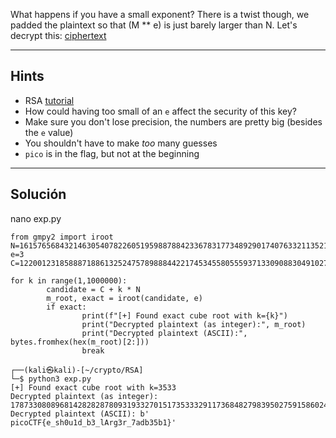 What happens if you have a small exponent? There is a twist though, we padded the plaintext so that (M ** e) is just barely larger than N. Let's decrypt this: [ciphertext](https://mercury.picoctf.net/static/81689952b7442c3e23a9f703198c0a4c/ciphertext)
_________
## Hints
* RSA [tutorial](https://en.wikipedia.org/wiki/RSA_\(cryptosystem\))
* How could having too small of an `e` affect the security of this key?
* Make sure you don't lose precision, the numbers are pretty big (besides the `e` value)
* You shouldn't have to make _too_ many guesses
* `pico` is in the flag, but not at the beginning
________________________________
## Solución
nano exp.py

```
from gmpy2 import iroot
N=16157656843214630540782260519598878842336783177348929017407633211352136367960754624019502746024050951385898980874283377584450132814889668660733557107718646717269919>
e=3
C=12200123185888718861325247578988844221745345580555937133090883049102739910735547326599771339806853708992578501219708124057007937105466740621542375448401776167468056>

for k in range(1,1000000):
        candidate = C + k * N
        m_root, exact = iroot(candidate, e)
        if exact:
                print(f"[+] Found exact cube root with k={k}")
                print("Decrypted plaintext (as integer):", m_root)
                print("Decrypted plaintext (ASCII):", bytes.fromhex(hex(m_root)[2:]))
                break
```

```
┌──(kali㉿kali)-[~/crypto/RSA]
└─$ python3 exp.py
[+] Found exact cube root with k=3533
Decrypted plaintext (as integer): 1787330808968142828287809319332701517353332911736848279839502759158602467824780424488141955644417387373185756944952906538004355347478978500948630620749868180414755933760446136287315896825929319145984883756667607031853695069891380871892213007874933611243319812691520078269033745367443951846845107464675742664639073699929453961335288246653
Decrypted plaintext (ASCII): b'                                                                                                        picoCTF{e_sh0u1d_b3_lArg3r_7adb35b1}'
```
